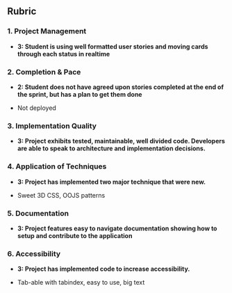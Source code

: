Rubric
------------

### 1. Project Management

*   **3: Student is using well formatted user stories and moving cards through each status in realtime**

### 2. Completion & Pace

*   **2: Student does not have agreed upon stories completed at the end of the sprint, but has a plan to get them done**

* Not deployed

### 3. Implementation Quality

*   **3: Project exhibits tested, maintainable, well divided code. Developers are able to speak to architecture and implementation decisions.**

### 4. Application of Techniques

*   **3: Project has implemented two major technique that were new.**

* Sweet 3D CSS, OOJS patterns

### 5. Documentation

*   **3: Project features easy to navigate documentation showing how to setup and contribute to the application**

### 6. Accessibility

*   **3: Project has implemented code to increase accessibility.**

* Tab-able with tabindex, easy to use, big text


